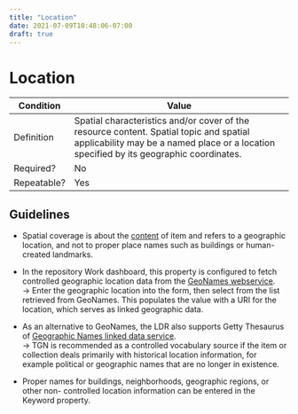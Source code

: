 ```yaml
---
title: "Location"
date: 2021-07-09T10:48:06-07:00
draft: true
---
```


# Location

| Condition  | Value |
|-------------|---------------------------|
| Definition  |  Spatial characteristics and/or cover of the resource content. Spatial topic and spatial applicability may be a named place or a location specified by its geographic coordinates. |
| Required?   | No                        |
| Repeatable? | Yes                        |

## Guidelines

- Spatial coverage is about the <u>content</u> of item and refers to a geographic location, and not to proper place names such as buildings or human-created landmarks.

- In the repository Work dashboard, this property is configured to fetch controlled geographic location data from the <u>[GeoNames webservice](http://www.geonames.org/)</u>. \
&rarr; Enter the geographic location into the form, then select from the list retrieved from GeoNames. This populates the value with a URI for the location, which serves as linked geographic data.

- As an alternative to GeoNames, the LDR also supports Getty Thesaurus of <u>[Geographic Names linked data service](http://www.getty.edu/research/tools/vocabularies/tgn/)</u>. \
&rarr; TGN is recommended as a controlled vocabulary source if the item or collection deals primarily with historical location information, for example political or geographic names that are no longer in existence.

- Proper names for buildings, neighborhoods, geographic regions, or other non- controlled location information can be entered in the Keyword property.
